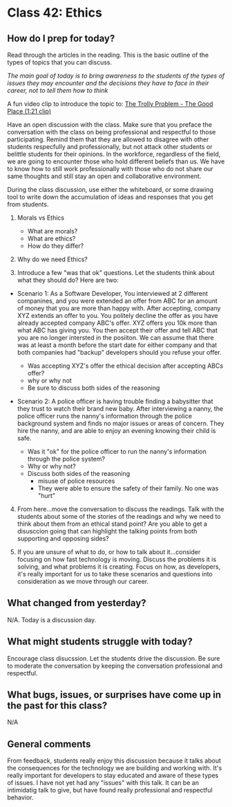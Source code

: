 # Class 42: Ethics

## How do I prep for today?
Read through the articles in the reading. This is the basic
outline of the types of topics that you can discuss. 

_*The main goal of today is to bring awareness to the students of the 
types of issues they may encounter and the decisions they have to face in their career, 
not to tell them how to think*_

A fun video clip to introduce the topic to:
[The Trolly Problem - The Good Place (1:21 clip)](https://www.youtube.com/watch?v=hrPkcYQobro)

Have an open discussion with the class. Make sure that you preface the conversation with the class
on being professional and respectful to those participating. Remind them that they are allowed 
to disagree with other students respecfully and professionally, but not attack other students or
belittle students for their opinions. In the workforce, regardless of the field, we are going to 
encounter those who hold different beliefs than us. We have to know how to 
still work professionally with those who do not share our same thoughts and still stay an open and collaborative
environment. 

During the class discussion, use either the whiteboard, or some drawing tool to write down
the accumulation of ideas and responses that you get from students. 

1. Morals vs Ethics
   - What are morals?
   - What are ethics?
   - How do they differ?

2. Why do we need Ethics?

3. Introduce a few "was that ok" questions. Let the students think about what they should do? Here are two:
  - Scenario 1: As a Software Developer, You interviewed at 2 different companines, and you were extended 
   an offer from ABC for an amount of money that you are more than happy with. After accepting, 
company XYZ extends an offer to you. You politely decline the offer as you have already accepted company
ABC's offer. XYZ offers you 10k more than what ABC has giving you. You then accept their offer and
tell ABC that you are no longer intersted in the posiiton. We can assume that there was at least a month
before the start date for either company and that both companies had "backup" developers should you
refuse your offer. 
     - Was accepting XYZ's offer the ethical decision after accepting ABCs offer?
     - why or why not
     - Be sure to discuss both sides of the reasoning

  - Scenario 2: A police officer is having trouble finding a babysitter that
they trust to watch their brand new baby. After interviewing a nanny, the police
officer runs the nanny's information through the police background system and finds no major
issues or areas of concern. They hire the nanny, and are able to enjoy an evening knowing 
their child is safe.
    - Was it "ok" for the police officer to run the nanny's information through the police system?
    - Why or why not? 
    - Discuss both sides of the reasoning
      - misuse of police resources
      - They were able to ensure the safety of their family. No one was "hurt" 


4. From here...move the conversation to discuss the readings. Talk with the students about some of the stories of the 
readings and why we need to think about them from an ethical stand point? Are you able to get a disusccion going
that can highlight the talking points from both supporting and opposing sides? 

5. If you are unsure of what to do, or how to talk about it...consider focusing on how fast technology
is moving. Discuss the problems it is solving, and what problems it is creating. Focus on how, as developers,
it's really important for us to take these scenarios and questions into consideration as we move through
our career. 

## What changed from yesterday? 
N/A. Today is a discussion day. 

 
## What might students struggle with today?  
Encourage class disucssion. Let the students drive the discussion. Be sure to moderate the conversation
by keeping the conversation professional and respectful. 


## What bugs, issues, or surprises have come up in the past for this class?
N/A


## General comments
From feedback, students really enjoy this discussion because it talks about the consequences for 
the technology we are building and working with. It's really important for developers to stay educated and 
aware of these types of issues. I have not yet had any "issues" with this talk. It can be an intimidatig talk to 
give, but have found really professional and respectful behavior.